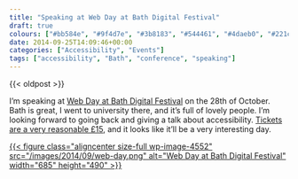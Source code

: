 ```yaml
---
title: "Speaking at Web Day at Bath Digital Festival"
draft: true
colours: ["#bb584e", "#9f4d7e", "#3b8183", "#544461", "#4daeb0", "#221c28", "#ffffff"]
date: 2014-09-25T14:09:46+00:00
categories: ["Accessibility", "Events"]
tags: ["accessibility", "Bath", "conference", "speaking"]
---
```


{{< oldpost >}}

I’m speaking at [Web Day at Bath Digital Festival](http://2014.bathdigitalfestival.com/event/web-day/) on the 28th of October. Bath is great, I went to university there, and it’s full of lovely people. I’m looking forward to going back and giving a talk about accessibility. [Tickets are a very reasonable £15](https://www.eventbrite.co.uk/e/web-day-tickets-13137878749), and it looks like it’ll be a very interesting day.

[{{< figure class="aligncenter size-full wp-image-4552" src="/images/2014/09/web-day.png" alt="Web Day at Bath Digital Festival" width="685" height="490" >}}](http://2014.bathdigitalfestival.com/event/web-day/)
